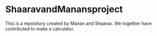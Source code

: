 # ShaaravandManansproject
This is a repository created by Manan and Shaarav. We together have contributed to make a calculator.
